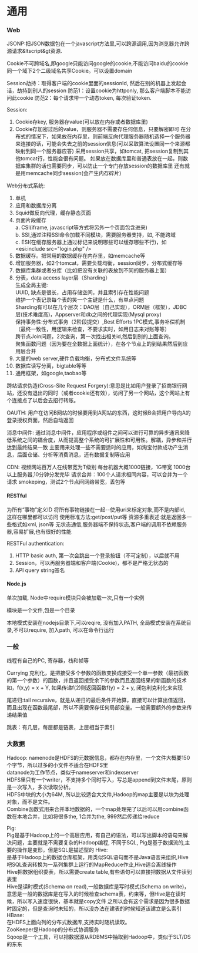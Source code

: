 # 通用

### Web
JSONP:把JSON数据包在一个javascript方法里,可以跨源调用,因为浏览器允许跨源请求&ltscript&gt资源.

Cookie不可跨域名,即google只能访问google的cookie,不能访问baidu的cookie
同一个域下2个二级域名共享Cookie。可以设置domain

Session劫持：取得客户端的cookie里面的sessionId, 然后在别的机器上发起会话，劫持到别人的session
防范1：设置cookie为httponly, 那么客户端脚本不能访问此cookie
防范2：每个请求带一个动态token, 每次验证token.

Session:
1. Cookie存key, 服务器存value(可以放在内存或者数据库里)
2. Cookie存加密过后的value，则服务器不需要存任何信息，只要解密即可
在分布式的情况下，如果放在内存里，则前端反向代理服务器随机选择一个服务器来连接的话，可能会失去之前的session信息(可以采取算法设置同一个来源都映射到同一个服务器应答)
采用session共享，如tomcat, 把session复制到其他tomcat行，性能会很有问题。
如果放在数据库里和普通表放在一起，则数据库集群的话也需要同步，可以防止一个专门存放session的数据库里
还有就是用memcache同步session(会产生内存碎片)

Web分布式系统:
1. 单机  
2. 应用和数据库分离  
3. Squid做反向代理，缓存静态页面  
4. 页面片段缓存  
   a. CSI(iframe, javascript等方式将另外一个页面包含进来)  
   b. SSI,通过注释SSI命令加载不同模块，需要服务器支持，如<!--#include virtual="header.html"-->, 不能跨域  
   c. ESI(在缓存服务器上通过标记来说明哪些可以缓存哪些不行)，如<esi:include src="login.php" />  
5. 数据缓存。把常用的数据缓存在内存里，如memcache等  
6. 增加服务器，如2个tomcat，需要负载均衡，session同步，分布式缓存等  
7. 数据库集群或者分库（比如把没有关联的表放到不同的服务器上面）  
8. 分表，data access layer层（Sharding）  
   生成全局主键:  
   UUID, 缺点是很长，占用存储空间，并且索引存在性能问题  
   维护一个表记录每个表的笑一个主键是什么，有单点问题  
   Sharding有可以在几个层次：DAO层（自己实现），ORM层（框架），JDBC层(技术难度高)，Appserver和db之间的代理实现(Mysql proxy)  
   保持事务性:分布式事务（2阶段提交）,Best Efforts   1PC模式,事务补偿机制（最终一致性，用逻辑来检查，不要求实时，如用日志来对账等等）  
   跨节点Join问题，2次查询，第一次找出相关id,然后到别的上面查询。  
   聚集函数问题（因为要在全数据上面统计），在各个节点上的到结果然后到应用层合并  
9. 大量的web server,硬件负载均衡，分布式文件系统等  
10. 数据库读写分离，bigtable等等  
11. 通用框架，如google,taobao等  


跨站请求伪造(Cross-Site Request Forgery):意思是比如用户登录了招商银行网站，还没有退出的同时（或者cookie还有效），访问了另一个网站，这个网站上有个连接点了以后会去招行转账。

OAUTH: 用户在访问B网站的时候要用到A网站的东西，这时候B会把用户导向A的登录授权页面，然后自动返回

消息中间件: 通过消息中间件，应用程序或组件之间可以进行可靠的异步通讯来降低系统之间的耦合度，从而提高整个系统的可扩展性和可用性。解耦，异步和并行
达到最终结果一致
主要用来处理一些不需要适时的应用，如淘宝付款成功产生消息，后面仓储、分析等消费消息，还有数据复制等应用


CDN:
视频网站百万人在线带宽为T级别
每台机器大概1000链接，1G带宽
1000台以上服务器,10分钟分发完毕
请求合并：100个人请求相同内容，可以合并为一个请求
smokeping，测试2个节点间网络带宽，丢包等

#### RESTful
为所有“事物”定义ID
将所有事物链接在一起--使用uri来标定对象,而不是内部id, 这样在哪里都可以访问
使用标准方法:get/post/put等
资源多重表述:就是返回多一些格式如xml, json等
无状态通信,服务器端不保持状态,客户端的调用不依赖服务器,容易扩展,也有很好的性能

RESTFul authentication:
1. HTTP basic auth, 第一次会跳出一个登录按钮（不可定制），以后就不用
2. Session，可以再服务器端和客户端(Cookie)，都不是严格无状态的
3. API query string签名

#### Node.js
单次加载, Node中require模块只会被加载一次,只有一个实例

模块是一个文件,包是一个目录

本地模式安装在nodejs目录下,可以reqire, 没有加入PATH, 全局模式安装在系统目录,不可以require, 加入path, 可以在命令行运行

### 一般
线程有自己的PC, 寄存器，栈和帧等

Currying 克利化，是把接受多个参数的函数变换成接受一个单一参数（最初函数的第一个参数）的函数，并且返回接受余下的参数而且返回结果的新函数的技术
如，f(x,y) = x + Y, 如果传递f(2)则返回函数f(y) = 2 + y, 闭包利克利化来实现

尾递归:tail recursive，就是从递归的最后条件开始算，直接可以计算出值返回，而且出现在函数最尾部，所以不需要保存任何局部变量。一般需要额外的参数来传递结果值

跳表：有几层，每层都是链表，上层相当于索引

### 大数据
Hadoop:
  namenode是HDFS的元数据信息，都存在内存里，一个文件大概要150个字节，所以过多的小文件不适合在HDFS里  
  datanode为工作节点，类似于nameserver和indexserver  
  HDFS里只有一个writer，不支持多个同时写入，写总是append到文件末尾，原则是一次写入，多次读取分析。  
  HDFS中块的大小为64M, 所以比较适合大文件,Hadoop的map主要是以块为处理对象，而不是文件。  
  Combine函数式用来合并本地数据的，一个map处理完了以后可以用combine函数在本地合并，比如将很多the, 1合并为the, 999然后传递给reduce  

Pig:  
  Pig是基于Hadoop上的一个高层应用，有自己的语法，可以写出脚本的语句来解决问题，主要就是不需要复杂的Hadoop编程, 不同于SQL, Pig是基于数据流的,主要的操作是变形，但是SQL是描述型的
Hive:  
  是基于Hadoop上的数据仓库框架，用类似SQL语句而不是Java语言来组织,Hive吧SQL查询转换为一系列集群上运行的MapReduce作业,Hive适合离线操作  
  Hive把数据组织委表，所以需要create table,有些语句可以直接把数据从文件读到表里  
  Hive是读时模式(Schema on read),一般数据库是写时模式(Schema on write)，意思是一般的数据库是在写入的时候检查schema表，约束等，但Hive是在读时候，所以写入速度很快，基本就是copy文件
  之所以会有这个需求是因为很多数据时固定的，但是查询时未知的，所以没办法在建表的时候知道该建立是么索引  
HBase:  
  在HDFS上面向列的分布式数据库,支持实时随机读取。  
ZooKeeper是Hadoop的分布式协调服务  
Sqoop是一个工具，可以把数据源从RDBMS中抽取到Hadoop中，类似于SLT/DS的东东  


